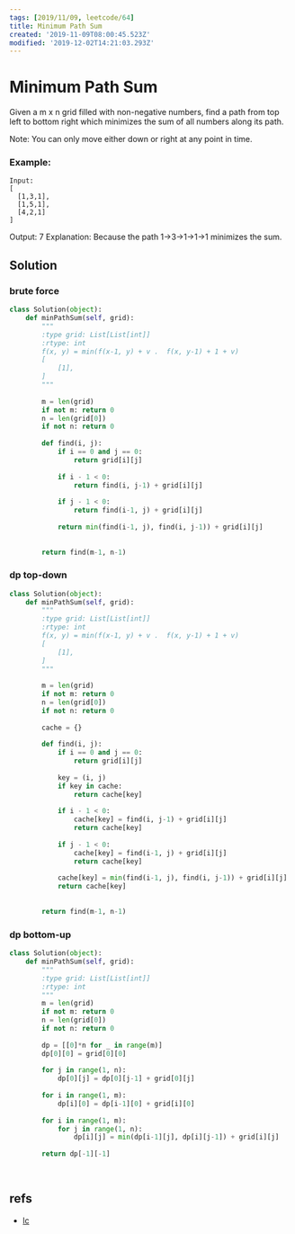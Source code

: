 ```yaml
---
tags: [2019/11/09, leetcode/64]
title: Minimum Path Sum
created: '2019-11-09T08:00:45.523Z'
modified: '2019-12-02T14:21:03.293Z'
---
```


# Minimum Path Sum

Given a m x n grid filled with non-negative numbers, find a path from top left to bottom right which minimizes the sum of all numbers along its path.

Note: You can only move either down or right at any point in time.

### Example:

```
Input:
[
  [1,3,1],
  [1,5,1],
  [4,2,1]
]
```

Output: 7
Explanation: Because the path 1→3→1→1→1 minimizes the sum.


## Solution

### brute force

```python
class Solution(object):
    def minPathSum(self, grid):
        """
        :type grid: List[List[int]]
        :rtype: int
        f(x, y) = min(f(x-1, y) + v .  f(x, y-1) + 1 + v)
        [
            [1],
        ]
        """
        
        m = len(grid)
        if not m: return 0
        n = len(grid[0])
        if not n: return 0
        
        def find(i, j):
            if i == 0 and j == 0:
                return grid[i][j]
                  
            if i - 1 < 0:
                return find(i, j-1) + grid[i][j]
                
            if j - 1 < 0:
                return find(i-1, j) + grid[i][j]
            
            return min(find(i-1, j), find(i, j-1)) + grid[i][j]
        
        
        return find(m-1, n-1)
```

### dp top-down

```python
class Solution(object):
    def minPathSum(self, grid):
        """
        :type grid: List[List[int]]
        :rtype: int
        f(x, y) = min(f(x-1, y) + v .  f(x, y-1) + 1 + v)
        [
            [1],
        ]
        """
        
        m = len(grid)
        if not m: return 0
        n = len(grid[0])
        if not n: return 0
        
        cache = {}
        
        def find(i, j):
            if i == 0 and j == 0:
                return grid[i][j]
            
            key = (i, j)
            if key in cache:
                return cache[key]
                        
            if i - 1 < 0:
                cache[key] = find(i, j-1) + grid[i][j]
                return cache[key]
                
            if j - 1 < 0:
                cache[key] = find(i-1, j) + grid[i][j]
                return cache[key]
            
            cache[key] = min(find(i-1, j), find(i, j-1)) + grid[i][j]
            return cache[key]
        
        
        return find(m-1, n-1)
```

### dp bottom-up

```python
class Solution(object):
    def minPathSum(self, grid):
        """
        :type grid: List[List[int]]
        :rtype: int
        """
        m = len(grid)
        if not m: return 0
        n = len(grid[0])
        if not n: return 0
        
        dp = [[0]*n for _ in range(m)]
        dp[0][0] = grid[0][0]
        
        for j in range(1, n):
            dp[0][j] = dp[0][j-1] + grid[0][j]
        
        for i in range(1, m):
            dp[i][0] = dp[i-1][0] + grid[i][0]
        
        for i in range(1, m):
            for j in range(1, n):
                dp[i][j] = min(dp[i-1][j], dp[i][j-1]) + grid[i][j]
        
        return dp[-1][-1]
        
        
```

## refs

* [lc](https://leetcode.com/problems/minimum-path-sum/)
